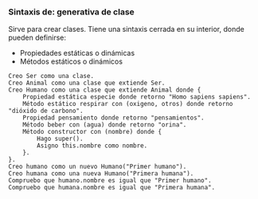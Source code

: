 ### Sintaxis de: generativa de clase

Sirve para crear clases. Tiene una sintaxis cerrada en su interior, donde pueden definirse:

  - Propiedades estáticas o dinámicas
  - Métodos estáticos o dinámicos

```calo
Creo Ser como una clase.
Creo Animal como una clase que extiende Ser.
Creo Humano como una clase que extiende Animal donde {
    Propiedad estática especie donde retorno "Homo sapiens sapiens".
    Método estático respirar con (oxigeno, otros) donde retorno "dióxido de carbono".
    Propiedad pensamiento donde retorno "pensamientos".
    Método beber con (agua) donde retorno "orina".
    Método constructor con (nombre) donde {
        Hago super().
        Asigno this.nombre como nombre.
    }.
}.
Creo humano como un nuevo Humano("Primer humano").
Creo humana como una nueva Humano("Primera humana").
Compruebo que humano.nombre es igual que "Primer humano".
Compruebo que humana.nombre es igual que "Primera humana".
```